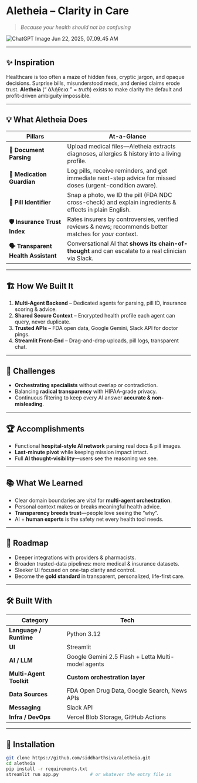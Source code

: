 # **Aletheia – Clarity in Care**  
> _Because your health should not be confusing_

![ChatGPT Image Jun 22, 2025, 07_09_45 AM](https://github.com/user-attachments/assets/2dfb97e0-0cde-4e7a-abdb-35cd32f04597)

---

## ✨ Inspiration  
Healthcare is too often a maze of hidden fees, cryptic jargon, and opaque decisions. Surprise bills, misunderstood meds, and denied claims erode trust. **Aletheia** (“ ἀλήθεια ” = *truth*) exists to make clarity the default and profit-driven ambiguity impossible.

---

## 💡 What Aletheia Does

| Pillars | At-a-Glance |
|---------|-------------|
| **📄 Document Parsing** | Upload medical files—Aletheia extracts diagnoses, allergies & history into a living profile. |
| **💊 Medication Guardian** | Log pills, receive reminders, and get immediate next-step advice for missed doses (urgent-condition aware). |
| **📸 Pill Identifier** | Snap a photo, we ID the pill (FDA NDC cross-check) and explain ingredients & effects in plain English. |
| **🛡️ Insurance Trust Index** | Rates insurers by controversies, verified reviews & news; recommends better matches for *your* context. |
| **🗣️ Transparent Health Assistant** | Conversational AI that **shows its chain-of-thought** and can escalate to a real clinician via Slack. |

---

## 🏗️ How We Built It
1. **Multi-Agent Backend** – Dedicated agents for parsing, pill ID, insurance scoring & advice.  
2. **Shared Secure Context** – Encrypted health profile each agent can query, never duplicate.  
3. **Trusted APIs** – FDA open data, Google Gemini, Slack API for doctor pings.  
4. **Streamlit Front-End** – Drag-and-drop uploads, pill logs, transparent chat.  

---

## 🚧 Challenges
- **Orchestrating specialists** without overlap or contradiction.  
- Balancing **radical transparency** with HIPAA-grade privacy.  
- Continuous filtering to keep every AI answer **accurate & non-misleading**.  

---

## 🏆 Accomplishments
- Functional **hospital-style AI network** parsing real docs & pill images.  
- **Last-minute pivot** while keeping mission impact intact.  
- Full **AI thought-visibility**—users see the reasoning we see.

---

## 📚 What We Learned
- Clear domain boundaries are vital for **multi-agent orchestration**.  
- Personal context makes or breaks meaningful health advice.  
- **Transparency breeds trust**—people love seeing the “why”.  
- AI + **human experts** is the safety net every health tool needs.

---

## 🚀 Roadmap
- Deeper integrations with providers & pharmacists.  
- Broaden trusted-data pipelines: more medical & insurance datasets.  
- Sleeker UI focused on one-tap clarity and control.  
- Become the **gold standard** in transparent, personalized, life-first care.

---

## 🛠️ Built With
| Category | Tech |
|----------|------|
| **Language / Runtime** | Python 3.12 |
| **UI** | Streamlit |
| **AI / LLM** | Google Gemini 2.5 Flash + Letta Multi-model agents |
| **Multi-Agent Toolkit** | **Custom orchestration layer** |
| **Data Sources** | FDA Open Drug Data, Google Search, News APIs |
| **Messaging** | Slack API |
| **Infra / DevOps** | Vercel Blob Storage, GitHub Actions |

---

## 🔧 Installation

```bash
git clone https://github.com/siddharthsiva/aletheia.git
cd aletheia
pip install -r requirements.txt
streamlit run app.py            # or whatever the entry file is
